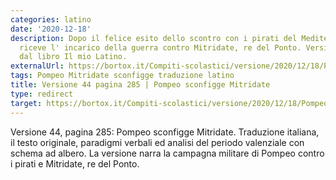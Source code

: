 ```yaml
---
categories: latino
date: '2020-12-18'
description: Dopo il felice esito dello scontro con i pirati del Mediterraneo, Pompeo
  riceve l' incarico della guerra contro Mitridate, re del Ponto. Versione proveniente
  dal libro Il mio Latino.
externalUrl: https://bortox.it/Compiti-scolastici/versione/2020/12/18/Pompeo-sconfigge-Mitridate.html
tags: Pompeo Mitridate sconfigge traduzione latino
title: Versione 44 pagina 285 | Pompeo sconfigge Mitridate
type: redirect
target: https://bortox.it/Compiti-scolastici/versione/2020/12/18/Pompeo-sconfigge-Mitridate.html
---
```


Versione 44, pagina 285: Pompeo sconfigge Mitridate. Traduzione italiana, il testo originale, paradigmi verbali ed analisi del periodo valenziale con schema ad albero. La versione narra la campagna militare di Pompeo contro i pirati e Mitridate, re del Ponto. 